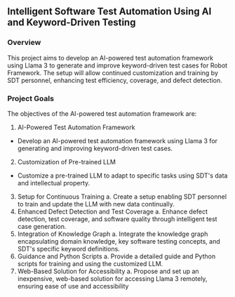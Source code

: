 ## Intelligent Software Test Automation Using AI and Keyword-Driven Testing

### Overview
This project aims to develop an AI-powered test automation framework using Llama 3 to
generate and improve keyword-driven test cases for Robot Framework. The setup will allow
continued customization and training by SDT personnel, enhancing test efficiency,
coverage, and defect detection.


### Project Goals

The objectives of the AI-powered test automation framework are:

1. AI-Powered Test Automation Framework
- Develop an AI-powered test automation framework using Llama 3 for generating
and improving keyword-driven test cases.
2. Customization of Pre-trained LLM
- Customize a pre-trained LLM to adapt to specific tasks using SDT's data and
intellectual property.
3. Setup for Continuous Training
a. Create a setup enabling SDT personnel to train and update the LLM with new
data continually.
4. Enhanced Defect Detection and Test Coverage
a. Enhance defect detection, test coverage, and software quality through intelligent
test case generation.
5. Integration of Knowledge Graph
a. Integrate the knowledge graph encapsulating domain knowledge, key software
testing concepts, and SDT's specific keyword definitions.
6. Guidance and Python Scripts
a. Provide a detailed guide and Python scripts for training and using the customized
LLM.
7. Web-Based Solution for Accessibility
a. Propose and set up an inexpensive, web-based solution for accessing Llama 3
remotely, ensuring ease of use and accessibility
